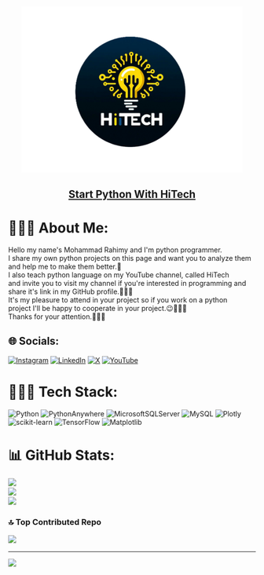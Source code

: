 <div align='center'>
   <img src= 'Logo.png' alt='My Company Logo'    width= '450px'  />
   <h2>
   <a href= "https://www.youtube.com/channel/UCBc3aSf54eyrl46RUWqIOIg?sub_confirmation=1"> Start Python With HiTech </a></h2>
</div>

# 🧑🏻‍💻 About Me:
Hello my name's Mohammad Rahimy and I'm python programmer.<br>I share my own python projects on this page and want you to analyze them<br>and help me to make them better.🚀<br>I also teach python language on my YouTube channel, called HiTech <br>and invite you to visit my channel if you're interested in programming and <br>share it's link in my GitHub profile.🧑🏻‍💻<br>It's my pleasure to attend in your project so if you work on a python <br>project I'll be happy to cooperate in your project.😉🧑🏻‍💻<br>Thanks for your attention.💖🙏🏻<br>


## 🌐 Socials:
[![Instagram](https://img.shields.io/badge/Instagram-%23E4405F.svg?logo=Instagram&logoColor=white)](https://instagram.com/mohammad.hitechh) [![LinkedIn](https://img.shields.io/badge/LinkedIn-%230077B5.svg?logo=linkedin&logoColor=white)](https://linkedin.com/in/Mohammad_Rahimy) [![X](https://img.shields.io/badge/X-black.svg?logo=X&logoColor=white)](https://x.com/HiTech_Studioo) [![YouTube](https://img.shields.io/badge/YouTube-%23FF0000.svg?logo=YouTube&logoColor=white)](https://youtube.com/@HiTech_Studioo) 

# 🧑🏻‍💻 Tech Stack:
![Python](https://img.shields.io/badge/python-3670A0?style=for-the-badge&logo=python&logoColor=ffdd54) ![PythonAnywhere](https://img.shields.io/badge/pythonanywhere-%232F9FD7.svg?style=for-the-badge&logo=pythonanywhere&logoColor=151515) ![MicrosoftSQLServer](https://img.shields.io/badge/Microsoft%20SQL%20Server-CC2927?style=for-the-badge&logo=microsoft%20sql%20server&logoColor=white) ![MySQL](https://img.shields.io/badge/mysql-4479A1.svg?style=for-the-badge&logo=mysql&logoColor=white) ![Plotly](https://img.shields.io/badge/Plotly-%233F4F75.svg?style=for-the-badge&logo=plotly&logoColor=white) ![scikit-learn](https://img.shields.io/badge/scikit--learn-%23F7931E.svg?style=for-the-badge&logo=scikit-learn&logoColor=white) ![TensorFlow](https://img.shields.io/badge/TensorFlow-%23FF6F00.svg?style=for-the-badge&logo=TensorFlow&logoColor=white) ![Matplotlib](https://img.shields.io/badge/Matplotlib-%23ffffff.svg?style=for-the-badge&logo=Matplotlib&logoColor=black)
# 📊 GitHub Stats:
![](https://github-readme-stats.vercel.app/api?username=AMPoet&theme=blue_navy&hide_border=false&include_all_commits=false&count_private=false)<br/>
![](https://github-readme-streak-stats.herokuapp.com/?user=AMPoet&theme=blue_navy&hide_border=false)<br/>
![](https://github-readme-stats.vercel.app/api/top-langs/?username=AMPoet&theme=blue_navy&hide_border=false&include_all_commits=false&count_private=false&layout=compact)

### 🔝 Top Contributed Repo
![](https://github-contributor-stats.vercel.app/api?username=AMPoet&limit=5&theme=dark&combine_all_yearly_contributions=true)

---
[![](https://visitcount.itsvg.in/api?id=AMPoet&icon=0&color=0)](https://visitcount.itsvg.in)

<!-- Proudly created with GPRM ( https://gprm.itsvg.in ) -->
<!-- Proudly created with GPRM ( https://gprm.itsvg.in ) -->
<!-- Proudly created with GPRM ( https://gprm.itsvg.in ) -->
<!---
AMPoet/AMPoet is a ✨ special ✨ repository because its `README.md` (this file) appears on your GitHub profile.
You can click the Preview link to take a look at your changes.
--->
